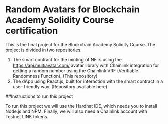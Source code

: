 # Random Avatars for Blockchain Academy Solidity Course certification

This is the final project for the Blockchain Academy Solidity Course. The project is divided in two repositories.
1. The smart contract for the minting of NFTs using the https://api.multiavatar.com/ avatar library with Chainlink integration for getting a random number using the Chainlink VRF (Verifiable Randomness Function). (This repository)
2. The dApp using React.js, built for interaction with the smart contract in a user-friendly way. (Repository available here)

##Instructions to run this project

To run this project we will use the Hardhat IDE, which needs you to install Node.js and NPM. Finally, we will also need a Chainlink account with Testnet LINK tokens.

